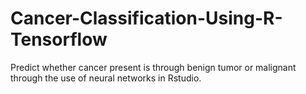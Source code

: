 # Cancer-Classification-Using-R-Tensorflow
Predict whether cancer present is through benign tumor or malignant through the use of neural networks in Rstudio.

